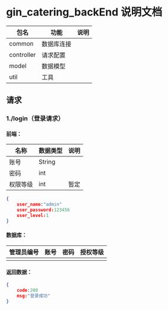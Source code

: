 

# gin_catering_backEnd 说明文档

| 包名       | 功能       | 说明 |
| ---------- | ---------- | ---- |
| common     | 数据库连接 |      |
| controller | 请求配置   |      |
| model      | 数据模型   |      |
| util       | 工具       |      |

## 请求

### 1./login（登录请求）

#### 前端：

| 名称     | 数据类型 | 说明 |
| -------- | -------- | ---- |
| 账号     | String   |      |
| 密码     | int      |      |
| 权限等级 | int      | 暂定 |

```json
{
    user_name:"admin"
    user_password:123456
    user_level:1
}
```

#### 数据库：

| 管理员编号 | 账号 | 密码 | 授权等级 |
| ---------- | ---- | ---- | -------- |
|            |      |      |          |

#### 返回数据：

```json
{
    code:200
    msg:"登录成功"
}
```

